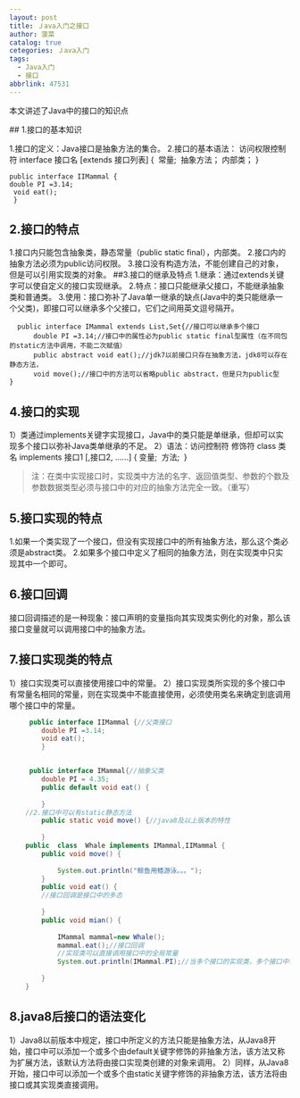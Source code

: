 ```yaml
---
layout: post
title: Ｊava入门之接口
author: 菠菜
catalog: true
cetegories: Ｊava入门
tags:
  - Java入门
  - 接口
abbrlink: 47531
---
```


本文讲述了Java中的接口的知识点

<!--more-->

﻿## 1.接口的基本知识

1.接口的定义：Java接口是抽象方法的集合。
2.接口的基本语法：
访问权限控制符 interface 接口名 [extends  接口列表] {
​    常量;
​    抽象方法；
​    内部类；
}

    public interface IIMammal {
    double PI =3.14;
     void eat();
     }


## 2.接口的特点

1.接口内只能包含抽象类，静态常量（public static final），内部类。
2.接口内的抽象方法必须为public访问权限。
3.接口没有构造方法，不能创建自己的对象，但是可以引用实现类的对象。
##3.接口的继承及特点
1.继承：通过extends关键字可以使自定义的接口实现继承。
2.特点：接口只能继承父接口，不能继承抽象类和普通类。
3.使用：接口弥补了Java单一继承的缺点(Java中的类只能继承一个父类)，即接口可以继承多个父接口，它们之间用英文逗号隔开。

      public interface IMammal extends List,Set{//接口可以继承多个接口
          double PI =3.14;//接口中的属性必为public static final型属性（在不同包的static方法中调用，不能二次赋值）
          public abstract void eat();//jdk7以前接口只存在抽象方法，jdk8可以存在静态方法，
          void move();//接口中的方法可以省略public abstract，但是只为public型
    }

## 4.接口的实现

1）类通过implements关键字实现接口，Java中的类只能是单继承，但却可以实现多个接口以弥补Java类单继承的不足。
2）语法：访问控制符  修饰符  class  类名  implements  接口1  [,接口2, ……] {
​		变量;
​		方法;
​	}
>注：在类中实现接口时，实现类中方法的名字、返回值类型、参数的个数及参数数据类型必须与接口中的对应的抽象方法完全一致。（重写）

## 5.接口实现的特点

1.如果一个类实现了一个接口，但没有实现接口中的所有抽象方法，那么这个类必须是abstract类。
2.如果多个接口中定义了相同的抽象方法，则在实现类中只实现其中一个即可。

## 6.接口回调

接口回调描述的是一种现象：接口声明的变量指向其实现类实例化的对象，那么该接口变量就可以调用接口中的抽象方法。

## 7.接口实现类的特点

1）接口实现类可以直接使用接口中的常量。
2）接口实现类所实现的多个接口中有常量名相同的常量，则在实现类中不能直接使用，必须使用类名来确定到底调用哪个接口中的常量。  

```java
     public interface IIMammal {//父类接口
        double PI =3.14;
        void eat();
        }


	 public interface IMammal{//抽象父类
	    double PI = 4.35;
	    public default void eat() {
		
	    }
	//2.接口中可以有static静态方法
	    public static void move() {//java8及以上版本的特性
		
	    }
	public  class  Whale implements IMammal,IIMammal {
	    public void move() {
	
		    System.out.println("鲸鱼用鳍游泳。。。");
	    }
	    public void eat() {
		//接口回调是接口中的多态
		
	    }
	    public void mian() {
		
		    IMammal mammal=new Whale();
		    mammal.eat();//接口回调
		    //实现类可以直接调用接口中的全局常量
		    System.out.println(IMammal.PI);//当多个接口的实现类，多个接口中有变量名相同的变量，在实现类中调用接口常量时，需指明哪一个接口中的变量。
		
	    }
	}
```
## 8.java8后接口的语法变化

1）Java8以前版本中规定，接口中所定义的方法只能是抽象方法，从Java8开始，接口中可以添加一个或多个由default关键字修饰的非抽象方法，该方法又称为扩展方法，该默认方法将由接口实现类创建的对象来调用。
2）同样，从Java8开始，接口中可以添加一个或多个由static关键字修饰的非抽象方法，该方法将由接口或其实现类直接调用。

